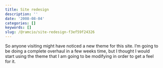 ```yaml
---
title: Site redesign
description: ''
date: '2008-08-04'
categories: []
keywords: []
slug: /@ramcio/site-redesign-f3ef59f24326
---
```


So anyone visiting might have noticed a new theme for this site. I’m going to be doing a complete overhaul in a few weeks time, but I thought I would start using the theme that I am going to be modifying in order to get a feel for it.